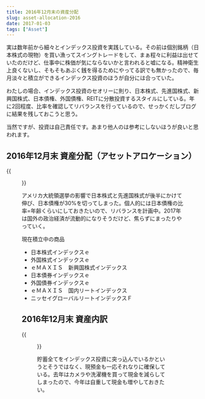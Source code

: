 ```yaml
---
title: 2016年12月末の資産分配
slug: asset-allocation-2016
date: 2017-01-03
tags: ["Asset"]
---
```


実は数年前から細々とインデックス投資を実践している。その前は個別銘柄（日本株式の現物）を買い漁ってスイングトレードをして、まぁ程々に利益は出せていたのだけど、仕事中に株価が気にならないかと言われると嘘になる。精神衛生上良くないし、そもそもあぶく銭を得るためにやってる訳でも無かったので、毎月淡々と積立ができるインデックス投資のほうが自分には合っていた。

わたしの場合、インデックス投資のセオリーに則り、日本株式、先進国株式、新興国株式、日本債権、外国債権、REITに分散投資するスタイルにしている。年に2回程度、比率を確認してリバランスを行っているので、せっかくだしブログに結果を残しておこうと思う。

当然ですが、投資は自己責任です。あまり他人のは参考にしないほうが良いと思われます。

## 2016年12月末 資産分配（アセットアロケーション）
{{<figure src="/media/2017-01-03-asset-allocationin-2016/2016.12.asset1.png" title="2016年12月末 資産分配">}}

アメリカ大統領選挙の影響で日本株式と先進国株式が後半にかけて伸び、日本債権が30%を切ってしまった。個人的には日本債権の比率=年齢くらいにしておきたいので、リバランスを計画中。2017年は国外の政治経済が流動的になりそうだけど、焦らずにまったりやっていく。

現在積立中の商品

* 日本株式インデックスｅ
* 外国株式インデックスｅ
* ｅＭＡＸＩＳ　新興国株式インデックス
* 日本債券インデックスｅ
* 外国債券インデックスｅ
* ｅＭＡＸＩＳ　国内リートインデックス
* ニッセイグローバルリートインデックスＦ

## 2016年12月末 資産内訳
{{<figure src="/media/2017-01-03-asset-allocationin-2016/2016.12.asset2.png" title="2016年12月末 資産内訳">}}

貯蓄全てをインデックス投資に突っ込んでいるかというとそうではなく、現預金も一応それなりに確保している。去年はカメラや洗濯機を買って現金を減らしてしまったので、今年は自重して現金も増やしておきたい。
